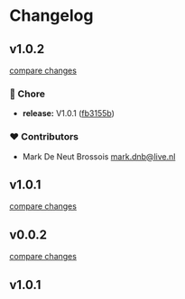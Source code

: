 # Changelog


## v1.0.2

[compare changes](https://github.com/mbrossois/nuxt-mocking-module/compare/v0.0.2...v1.0.2)

### 🏡 Chore

- **release:** V1.0.1 ([fb3155b](https://github.com/mbrossois/nuxt-mocking-module/commit/fb3155b))

### ❤️ Contributors

- Mark De Neut Brossois <mark.dnb@live.nl>

## v1.0.1

[compare changes](https://github.com/mbrossois/nuxt-mocking-module/compare/v0.0.2...v1.0.1)

## v0.0.2

[compare changes](https://github.com/mbrossois/nuxt-mocking-module/compare/v1.0.1...v0.0.2)

## v1.0.1

